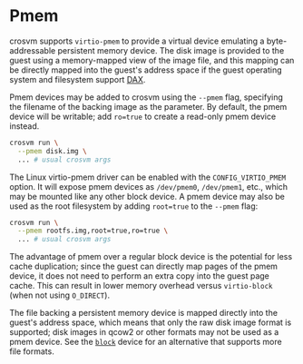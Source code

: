 # Pmem

crosvm supports `virtio-pmem` to provide a virtual device emulating a byte-addressable persistent
memory device. The disk image is provided to the guest using a memory-mapped view of the image file,
and this mapping can be directly mapped into the guest's address space if the guest operating system
and filesystem support [DAX](https://www.kernel.org/doc/html/latest/filesystems/dax.html).

Pmem devices may be added to crosvm using the `--pmem` flag, specifying the filename of the backing
image as the parameter. By default, the pmem device will be writable; add `ro=true` to create a
read-only pmem device instead.

```sh
crosvm run \
  --pmem disk.img \
  ... # usual crosvm args
```

The Linux virtio-pmem driver can be enabled with the `CONFIG_VIRTIO_PMEM` option. It will expose
pmem devices as `/dev/pmem0`, `/dev/pmem1`, etc., which may be mounted like any other block device.
A pmem device may also be used as the root filesystem by adding `root=true` to the `--pmem` flag:

```sh
crosvm run \
  --pmem rootfs.img,root=true,ro=true \
  ... # usual crosvm args
```

The advantage of pmem over a regular block device is the potential for less cache duplication; since
the guest can directly map pages of the pmem device, it does not need to perform an extra copy into
the guest page cache. This can result in lower memory overhead versus `virtio-block` (when not using
`O_DIRECT`).

The file backing a persistent memory device is mapped directly into the guest's address space, which
means that only the raw disk image format is supported; disk images in qcow2 or other formats may
not be used as a pmem device. See the [`block`](block.md) device for an alternative that supports
more file formats.
